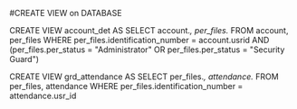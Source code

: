 #CREATE VIEW on DATABASE


CREATE VIEW account_det AS SELECT
account.*, per_files.*
FROM account, per_files
WHERE per_files.identification_number = account.usrid AND 
(per_files.per_status = "Administrator"
OR per_files.per_status = "Security Guard")


CREATE VIEW grd_attendance AS SELECT
per_files.*, attendance.*
FROM per_files, attendance
WHERE per_files.identification_number = attendance.usr_id
